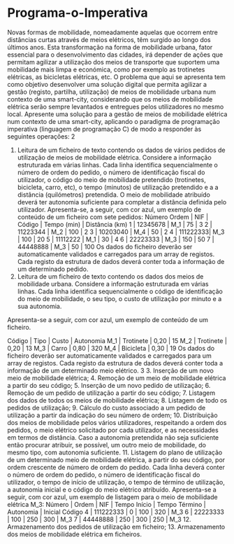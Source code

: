 # Programa-o-Imperativa

Novas formas de mobilidade, nomeadamente aquelas que ocorrem entre distâncias curtas através de meios
elétricos, têm surgido ao longo dos últimos anos. Esta transformação na forma de mobilidade urbana, fator
essencial para o desenvolvimento das cidades, irá depender de ações que permitam agilizar a utilização dos meios
de transporte que suportem uma mobilidade mais limpa e económica, como por exemplo as trotinetes elétricas, as
bicicletas elétricas, etc.
O problema que aqui se apresenta tem como objetivo desenvolver uma solução digital que permita agilizar a
gestão (registo, partilha, utilização) de meios de mobilidade urbana num contexto de uma smart-city, considerando
que os meios de mobilidade elétrica serão sempre levantados e entregues pelos utilizadores no mesmo local.
Apresente uma solução para a gestão de meios de mobilidade elétrica num contexto de uma smart-city, aplicando o
paradigma de programação imperativa (linguagem de programação C) de modo a responder às seguintes
operações:
2
1. Leitura de um ficheiro de texto contendo os dados de vários pedidos de utilização de meios de mobilidade
elétrica. Considere a informação estruturada em várias linhas. Cada linha identifica sequencialmente o
número de ordem do pedido, o número de identificação fiscal do utilizador, o código do meio de
mobilidade pretendido (trotinetes, bicicleta, carro, etc), o tempo (minutos) de utilização pretendido e a a
distância (quilómetros) pretendida. O meio de mobilidade atribuído deverá ter autonomia suficiente para
completar a distância definida pelo utilizador.
Apresenta-se, a seguir, com cor azul, um exemplo de conteúdo de um ficheiro com sete pedidos:
Número
Ordem | NIF | Código | Tempo (min) | Distância (km)
  1 | 12345678 | M_1 | 75 | 3
  2 | 11223344 | M_2 | 100 | 2
  3 | 10203040 | M_4 | 50 | 2
  4 | 111222333| M_3 | 100 | 20
  5 | 11112222 | M_1 | 30 | 4
  6 | 22223333 | M_3 | 150 | 50
  7 | 44448888 | M_3 | 50 | 100
Os dados do ficheiro deverão ser automaticamente validados e carregados para um array de registos.
Cada registo da estrutura de dados deverá conter toda a informação de um determinado pedido.
2. Leitura de um ficheiro de texto contendo os dados dos meios de mobilidade urbana. Considere a
informação estruturada em várias linhas. Cada linha identifica sequencialmente o código de identificação
do meio de mobilidade, o seu tipo, o custo de utilização por minuto e a sua autonomia.

Apresenta-se a seguir, com cor azul, um exemplo de conteúdo de um ficheiro.

Código | Tipo | Custo | Autonomia
 M_1 | Trotinete | 0,20 | 15
 M_2 | Trotinete | 0,20 | 13
 M_3 | Carro | 0,80 | 320
 M_4 | Bicicleta | 0,30 | 19
Os dados do ficheiro deverão ser automaticamente validados e carregados para um array de registos.
Cada registo da estrutura de dados deverá conter toda a informação de um determinado meio elétrico.
3
3. Inserção de um novo meio de mobilidade elétrica;
4. Remoção de um meio de mobilidade elétrica a partir do seu código;
5. Inserção de um novo pedido de utilização;
6. Remoção de um pedido de utilização a partir do seu código;
7. Listagem dos dados de todos os meios de mobilidade elétrica;
8. Listagem de todo os pedidos de utilização;
9. Cálculo do custo associado a um pedido de utilização a partir da indicação do seu número de ordem;
10. Distribuição dos meios de mobilidade pelos vários utilizadores, respeitando a ordem dos pedidos, o meio
elétrico solicitado por cada utilizador, e as necessidades em termos de distância. Caso a autonomia pretendida
não seja suficiente então procurar atribuir, se possível, um outro meio de mobilidade, do mesmo tipo, com
autonomia suficiente.
11. Listagem do plano de utilização de um determinado meio de mobilidade elétrica, a partir do seu código, por
ordem crescente de número de ordem do pedido. Cada linha deverá conter o número de ordem do pedido, o
número de identificação fiscal do utilizador, o tempo de início de utilização, o tempo de término de utilização, a
autonomia inicial e o código do meio elétrico atribuído.
Apresenta-se a seguir, com cor azul, um exemplo de listagem para o meio de mobilidade elétrica M_3:
Número | Ordem | NIF | Tempo Início | Tempo Término | Autonomia | Inicial Código
  4 | 111222333 | 0 | 100 | 320 | M_3
  6 | 22223333 | 100 | 250 | 300 | M_3
  7 | 44448888 | 250 | 300 | 250 | M_3
12. Armazenamento dos pedidos de utilização em ficheiro;
13. Armazenamento dos meios de mobilidade elétrica em ficheiros.
